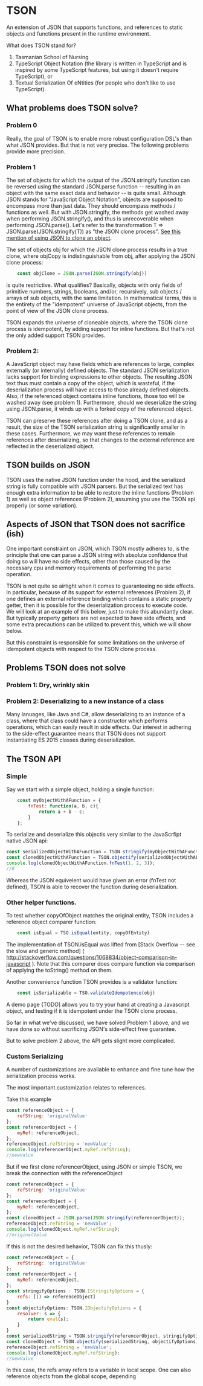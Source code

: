 # TSON

An extension of JSON that supports functions, and references to static objects and functions present in the runtime environment.

What does TSON stand for?

1.  Tasmanian School of Nursing
2.  TypeScript Object Notation (the library is written in TypeScript and is inspired by some TypeScript features, but using it doesn't require TypeScript), or 
3.  Textual Serialization Of eNtities (for people who don't like to use TypeScript).

## What problems does TSON solve?

### Problem 0

Really, the goal of TSON is to enable more robust configuration DSL's than what JSON provides.  But that is not very precise.  The following problems provide
more precision.

### Problem 1

The set of objects for which the output of the JSON.stringify function  can be reversed using the standard JSON.parse function -- 
resulting in an object with the same exact data and behavior -- is quite small.  Although JSON stands for "JavaScript Object Notation", 
objects are supposed to encompass more than just data.  They should encompass methods / functions as well.  But with JSON.stringify,  the methods get 
washed away when performing JSON.stringify(), and thus is unrecoverable when performing JSON.parse().  Let's refer to 
the transformation T => JSON.parse(JSON.stringify(T)) as 
"the JSON clone process". [See this mention of using JSON to clone an object](http://heyjavascript.com/4-creative-ways-to-clone-objects/).

The set of objects obj for which the JSON clone process results in a true clone, where objCopy is indistinguishable from obj,
after applying the JSON clone process:

```javascript
    const objClone = JSON.parse(JSON.stringify(obj))
```

is quite restrictive.   What qualifies?  Basically, objects with only fields of primitive numbers, strings, booleans, and/or, 
recursively, sub objects / arrays of sub objects, with the same limitation. In mathematical terms, this is the entirety of the "idempotent" universe 
of JavaScript objects, from the point of view of the JSON clone process.

TSON expands the universe of cloneable objects, where the TSON clone process is idempotent, by adding support for inline functions.  But that's not the 
only added support TSON provides.


### Problem 2:

A JavaScript object may have fields which are references to large, complex externally (or internally) defined objects.  The standard JSON serialization lacks support for 
binding expressions to other objects.  The resulting JSON text thus must contain a copy of the object, which is wasteful, if the deserialization process
will have access to those already defined objects.  Also, if the referenced object contains inline functions, those too will be washed 
away (see problem 1).  Furthermore, should we deserialize the string using JSON.parse, it winds up with a forked copy of the referenced object.

TSON can preserve these references after doing a TSON clone, and as a result, the size of the TSON serialization string is significantly 
smaller in these cases.  Furthermore, we may want these references to remain references after deserializing, so that changes to the external reference
are reflected in the deserialized object.

## TSON builds on JSON

TSON uses the native JSON function under the hood, and the serialized string is fully compatible with JSON parsers.  But the serialized text has enough
extra information to be able to restore the inline functions (Problem 1) as well as object references (Problem 2), assuming 
you use the TSON api properly (or some variation).

## Aspects of JSON that TSON does not sacrifice (ish)

One important constraint on JSON, which TSON mostly adheres to, is the principle that one can parse a JSON string with absolute confidence that 
doing so will have no side effects, other than those caused by the necessary cpu and memory requirements of performing the parse operation.

TSON is not quite so airtight when it comes to guaranteeing no side effects.  In particular, because of its support for external references (Problem 2), 
if one defines an external reference binding which contains a static property getter, then it is possible for the deserialization process to 
execute code.  We will look at an example of this below, just to make this abundantly clear.  But typically property getters are not expected 
to have side effects, and some extra precautions can be utilized to prevent this, which we will show below. 

But this constraint is responsible for some limitations on the universe of idempotent objects with respect to the TSON clone process.

## Problems TSON does not solve

### Problem 1:  Dry, wrinkly skin

### Problem 2:  Deserializing to a new instance of a class

Many lanuages, like Java and C#, allow deserializing to an instance of a class, where that class could have a constructor which performs operations,
which can easily result in side effects.  Our interest in adhering to the side-effect guarantee means that TSON does not support instantiating ES 2015 classes
during deserialization.

## The TSON API

### Simple

Say we start with a simple object, holding a single function:

```javascript
    const myObjectWithAFunction = {
        fnTest: function(a, b, c){
            return a + b - c;
        }
    };
```

To serialize and deserialize this objectis very similar to the JavaScrfipt native JSON api:

```javascript
const serializedObjectWithAFunction = TSON.stringify(myObjectWithAFunction);
const clonedObjectWithAFunction = TSON.objectify(serializedObjectWithAFunction);
console.log(clonedObjectWithAFunction.fnTest(1, 2, 3));
//0

```
Whereas the JSON equivelent would have given an error (fnTest not defined), TSON is able to recover the function during
deserialization.

### Other helper functions.

To test whether copyOfObject matches the original entity, TSON includes a reference object comparer function:

```javascript
    const isEqual = TSO.isEqual(entity, copyOfEntity)
```

The implementation of TSON.isEqual was lifted from [Stack Overflow -- see 
the slow and generic method] ( http://stackoverflow.com/questions/1068834/object-comparison-in-javascript ).  Note that
this comparer does compare function via comparison of applying the toString() method on them.

Another convenience function TSON provides is a validator function:

```javascript
    const isSerializable = TSO.validateIdempotence(obj)
```

A demo page {TODO] allows you to try your hand at creating a Javascript object, and testing if it is idempotent under
the TSON clone process.

So far in what we've discussed, we have solved Problem 1 above, and we have done so without sacrificing JSON's side-effect free guarantee.

But to solve problem 2 above, the API gets slight more complicated.

### Custom Serializing

A number of customizations are available to enhance and fine tune how the serialization process works.  

The most important customization relates to references.  

Take this example

```javascript
const referenceObject = {
    refString: 'originalValue'
};
const referencerObject = {
    myRef: referenceObject,
};
referenceObject.refString = 'newValue';
console.log(referencerObject.myRef.refString);
//newValue
```

But if we first clone referencerObject, using JSON or simple TSON, we break the connection with the referenceObject

```javascript
const referenceObject = {
    refString: 'originalValue'
};
const referencerObject = {
    myRef: referenceObject,
};
const clonedObject = JSON.parse(JSON.stringify(referencerObject));
referenceObject.refString = 'newValue';
console.log(clonedObject.myRef.refString);
//originalValue
```

If this is not the desired behavior, TSON can fix this thusly:

```javascript
const referenceObject = {
    refString: 'originalValue'
};
const referencerObject = {
    myRef: referenceObject,
};
const stringifyOptions : TSON.IStringifyOptions = {
    refs: [() => referenceObject]
}
const objectifyOptions: TSON.IObjectifyOptions = {
    resolver: s => {
        return eval(s);
    }
}
const serializedString = TSON.stringify(referencerObject, stringifyOptions);
const clonedObject = TSON.objectify(serializedString, objectifyOptions);
referenceObject.refString = 'newValue';
console.log(clonedObject.myRef.refString);
//newValue                     
```

In this case, the refs array refers to a variable in local scope.  One can also reference objects from the global scope, depending